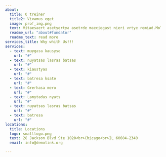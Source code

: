 ```yaml
---
about:
  title: O treiner
  title2: Vivamus eget
  image: prof_img.png
  text: Vitaesaert asetyertya asetrde maeciegast nieri vrtye remiad.Molirnatur aut oditaut. onsq ntmagni dolores eo qui ratione. Nasgaesaert asetyertya asetrde maeciegast nieriti vrtye remiades.Molirnatur aut oditaut.
  readme_url: "about#fundator"
  readme_text: read more
services_title: Why whith Us!!!
services:
  - text: muygasa kausyse
    url: "#"
  - text: nuyatsas lasras batsas
    url: "#"  
  - text: kiaustyas
    url: "#"
  - text: batresa ksate
    url: "#"
  - text: Grerhasa mero
    url: "#"
  - text: Lanytadas nyats
    url: "#"
  - text: nuyatsas lasras batsas
    url: "#"
  - text: batresa
    url: "#"  
locations:
  title: Locations
  logo: smalllogo.png
  text: 28 Jackson Blvd Ste 1020<br>Chicago<br>IL 60604-2340
  email: info@demolink.org

---
```

